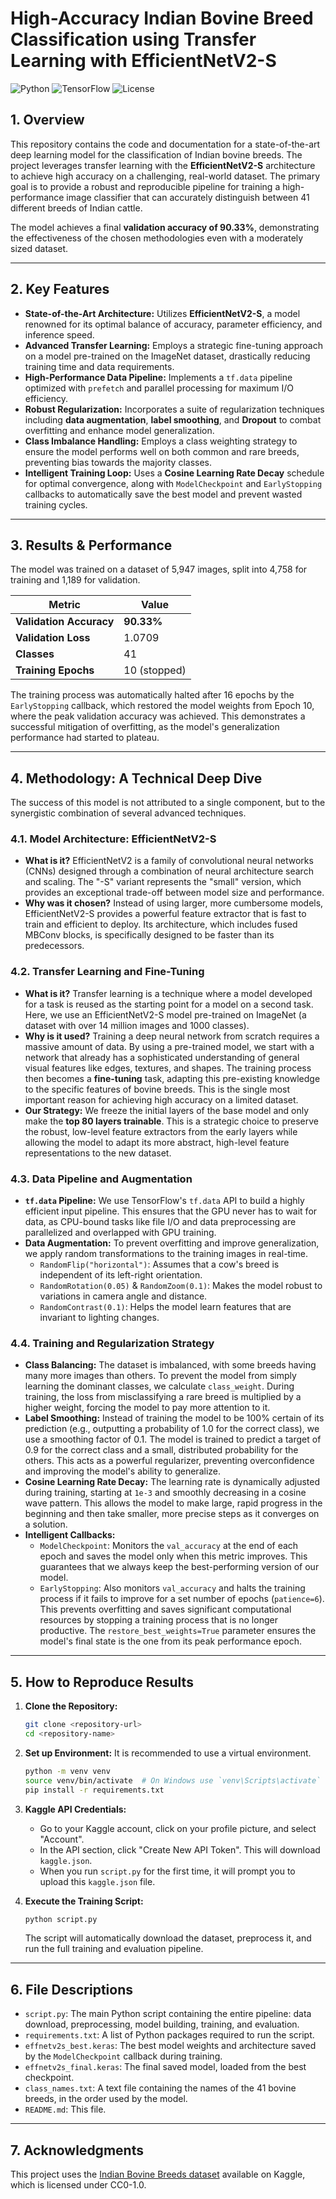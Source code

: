 # High-Accuracy Indian Bovine Breed Classification using Transfer Learning with EfficientNetV2-S

![Python](https://img.shields.io/badge/Python-3.9%2B-blue.svg)
![TensorFlow](https://img.shields.io/badge/TensorFlow-2.12%2B-orange.svg)
![License](https://img.shields.io/badge/License-MIT-green.svg)

## 1. Overview

This repository contains the code and documentation for a state-of-the-art deep learning model for the classification of Indian bovine breeds. The project leverages transfer learning with the **EfficientNetV2-S** architecture to achieve high accuracy on a challenging, real-world dataset. The primary goal is to provide a robust and reproducible pipeline for training a high-performance image classifier that can accurately distinguish between 41 different breeds of Indian cattle.

The model achieves a final **validation accuracy of 90.33%**, demonstrating the effectiveness of the chosen methodologies even with a moderately sized dataset.

---

## 2. Key Features

*   **State-of-the-Art Architecture:** Utilizes **EfficientNetV2-S**, a model renowned for its optimal balance of accuracy, parameter efficiency, and inference speed.
*   **Advanced Transfer Learning:** Employs a strategic fine-tuning approach on a model pre-trained on the ImageNet dataset, drastically reducing training time and data requirements.
*   **High-Performance Data Pipeline:** Implements a `tf.data` pipeline optimized with `prefetch` and parallel processing for maximum I/O efficiency.
*   **Robust Regularization:** Incorporates a suite of regularization techniques including **data augmentation**, **label smoothing**, and **Dropout** to combat overfitting and enhance model generalization.
*   **Class Imbalance Handling:** Employs a class weighting strategy to ensure the model performs well on both common and rare breeds, preventing bias towards the majority classes.
*   **Intelligent Training Loop:** Uses a **Cosine Learning Rate Decay** schedule for optimal convergence, along with `ModelCheckpoint` and `EarlyStopping` callbacks to automatically save the best model and prevent wasted training cycles.

---

## 3. Results & Performance

The model was trained on a dataset of 5,947 images, split into 4,758 for training and 1,189 for validation.

| Metric               | Value         |
| -------------------- | ------------- |
| **Validation Accuracy** | **90.33%**    |
| **Validation Loss**     | 1.0709        |
| **Classes**            | 41            |
| **Training Epochs**    | 10 (stopped)  |

The training process was automatically halted after 16 epochs by the `EarlyStopping` callback, which restored the model weights from Epoch 10, where the peak validation accuracy was achieved. This demonstrates a successful mitigation of overfitting, as the model's generalization performance had started to plateau.

---

## 4. Methodology: A Technical Deep Dive

The success of this model is not attributed to a single component, but to the synergistic combination of several advanced techniques.

### 4.1. Model Architecture: EfficientNetV2-S

*   **What is it?** EfficientNetV2 is a family of convolutional neural networks (CNNs) designed through a combination of neural architecture search and scaling. The "-S" variant represents the "small" version, which provides an exceptional trade-off between model size and performance.
*   **Why was it chosen?** Instead of using larger, more cumbersome models, EfficientNetV2-S provides a powerful feature extractor that is fast to train and efficient to deploy. Its architecture, which includes fused MBConv blocks, is specifically designed to be faster than its predecessors.

### 4.2. Transfer Learning and Fine-Tuning

*   **What is it?** Transfer learning is a technique where a model developed for a task is reused as the starting point for a model on a second task. Here, we use an EfficientNetV2-S model pre-trained on ImageNet (a dataset with over 14 million images and 1000 classes).
*   **Why is it used?** Training a deep neural network from scratch requires a massive amount of data. By using a pre-trained model, we start with a network that already has a sophisticated understanding of general visual features like edges, textures, and shapes. The training process then becomes a **fine-tuning** task, adapting this pre-existing knowledge to the specific features of bovine breeds. This is the single most important reason for achieving high accuracy on a limited dataset.
*   **Our Strategy:** We freeze the initial layers of the base model and only make the **top 80 layers trainable**. This is a strategic choice to preserve the robust, low-level feature extractors from the early layers while allowing the model to adapt its more abstract, high-level feature representations to the new dataset.

### 4.3. Data Pipeline and Augmentation

*   **`tf.data` Pipeline:** We use TensorFlow's `tf.data` API to build a highly efficient input pipeline. This ensures that the GPU never has to wait for data, as CPU-bound tasks like file I/O and data preprocessing are parallelized and overlapped with GPU training.
*   **Data Augmentation:** To prevent overfitting and improve generalization, we apply random transformations to the training images in real-time.
    *   `RandomFlip("horizontal")`: Assumes that a cow's breed is independent of its left-right orientation.
    *   `RandomRotation(0.05)` & `RandomZoom(0.1)`: Makes the model robust to variations in camera angle and distance.
    *   `RandomContrast(0.1)`: Helps the model learn features that are invariant to lighting changes.

### 4.4. Training and Regularization Strategy

*   **Class Balancing:** The dataset is imbalanced, with some breeds having many more images than others. To prevent the model from simply learning the dominant classes, we calculate `class_weight`. During training, the loss from misclassifying a rare breed is multiplied by a higher weight, forcing the model to pay more attention to it.
*   **Label Smoothing:** Instead of training the model to be 100% certain of its prediction (e.g., outputting a probability of 1.0 for the correct class), we use a smoothing factor of 0.1. The model is trained to predict a target of 0.9 for the correct class and a small, distributed probability for the others. This acts as a powerful regularizer, preventing overconfidence and improving the model's ability to generalize.
*   **Cosine Learning Rate Decay:** The learning rate is dynamically adjusted during training, starting at `1e-3` and smoothly decreasing in a cosine wave pattern. This allows the model to make large, rapid progress in the beginning and then take smaller, more precise steps as it converges on a solution.
*   **Intelligent Callbacks:**
    *   `ModelCheckpoint`: Monitors the `val_accuracy` at the end of each epoch and saves the model only when this metric improves. This guarantees that we always keep the best-performing version of our model.
    *   `EarlyStopping`: Also monitors `val_accuracy` and halts the training process if it fails to improve for a set number of epochs (`patience=6`). This prevents overfitting and saves significant computational resources by stopping a training process that is no longer productive. The `restore_best_weights=True` parameter ensures the model's final state is the one from its peak performance epoch.

---

## 5. How to Reproduce Results

1.  **Clone the Repository:**
    ```bash
    git clone <repository-url>
    cd <repository-name>
    ```

2.  **Set up Environment:**
    It is recommended to use a virtual environment.
    ```bash
    python -m venv venv
    source venv/bin/activate  # On Windows use `venv\Scripts\activate`
    pip install -r requirements.txt
    ```

3.  **Kaggle API Credentials:**
    *   Go to your Kaggle account, click on your profile picture, and select "Account".
    *   In the API section, click "Create New API Token". This will download `kaggle.json`.
    *   When you run `script.py` for the first time, it will prompt you to upload this `kaggle.json` file.

4.  **Execute the Training Script:**
    ```bash
    python script.py
    ```
    The script will automatically download the dataset, preprocess it, and run the full training and evaluation pipeline.

---

## 6. File Descriptions

*   `script.py`: The main Python script containing the entire pipeline: data download, preprocessing, model building, training, and evaluation.
*   `requirements.txt`: A list of Python packages required to run the script.
*   `effnetv2s_best.keras`: The best model weights and architecture saved by the `ModelCheckpoint` callback during training.
*   `effnetv2s_final.keras`: The final saved model, loaded from the best checkpoint.
*   `class_names.txt`: A text file containing the names of the 41 bovine breeds, in the order used by the model.
*   `README.md`: This file.

---

## 7. Acknowledgments

This project uses the [Indian Bovine Breeds dataset](https://www.kaggle.com/datasets/lukex9442/indian-bovine-breeds) available on Kaggle, which is licensed under CC0-1.0.
